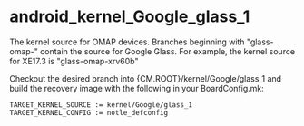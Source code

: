 android_kernel_Google_glass_1
=============================

The kernel source for OMAP devices. Branches beginning with "glass-omap-" contain the source for Google Glass. For example, the kernel source for XE17.3 is "glass-omap-xrv60b"

Checkout the desired branch into {CM.ROOT}/kernel/Google/glass_1 and build the recovery image with the following in your BoardConfig.mk:

```
TARGET_KERNEL_SOURCE := kernel/Google/glass_1
TARGET_KERNEL_CONFIG := notle_defconfig
```
